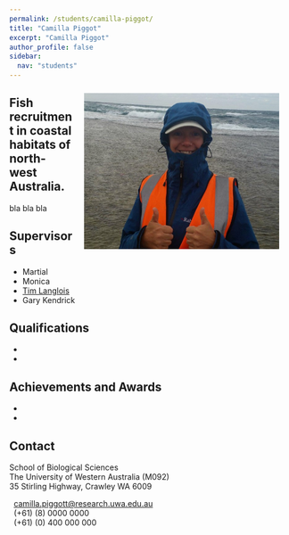 ```yaml
---
permalink: /students/camilla-piggot/
title: "Camilla Piggot"
excerpt: "Camilla Piggot"
author_profile: false
sidebar:
  nav: "students"
---
```

<img class="philprofile" src='/images/Milly_WS.jpg' align='right' width="350" hspace="20" vspace="10">

## Fish recruitment in coastal habitats of north-west Australia.
bla bla bla

## Supervisors
- Martial
- Monica
- [Tim Langlois](https://brookegibbons.github.io/academics/tim-langlois/ "Tim Langlois")
- Gary Kendrick

## Qualifications
-
-

## Achievements and Awards
-
-

## Contact
<p class="address"><i class="far fa-building"></i> School of Biological Sciences<br>
The University of Western Australia (M092)<br>
35 Stirling Highway, Crawley WA 6009</p>

<p class="phoneemail"><i class="far fa-envelope-open"></i>&nbsp;&nbsp;<a href="mailto:camilla.piggott@research.uwa.edu.au ">camilla.piggott@research.uwa.edu.au </a><br>
<i class="fas fa-phone"></i>&nbsp;&nbsp;(+61) (8) 0000 0000<br>
<i class="fas fa-mobile-alt"></i>&nbsp;&nbsp;(+61) (0) 400 000 000<br>
